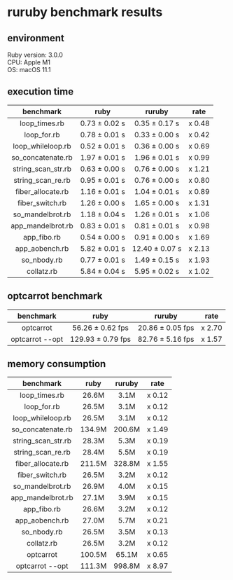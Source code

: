 # ruruby benchmark results

## environment

Ruby version: 3.0.0  
CPU: Apple M1  
OS: macOS 11.1

## execution time

|     benchmark      |     ruby      |     ruruby     |  rate  |
| :----------------: | :-----------: | :------------: | :----: |
|   loop_times.rb    | 0.73 ± 0.02 s | 0.35 ± 0.17 s  | x 0.48 |
|    loop_for.rb     | 0.78 ± 0.01 s | 0.33 ± 0.00 s  | x 0.42 |
| loop_whileloop.rb  | 0.52 ± 0.01 s | 0.36 ± 0.00 s  | x 0.69 |
| so_concatenate.rb  | 1.97 ± 0.01 s | 1.96 ± 0.01 s  | x 0.99 |
| string_scan_str.rb | 0.63 ± 0.00 s | 0.76 ± 0.00 s  | x 1.21 |
| string_scan_re.rb  | 0.95 ± 0.01 s | 0.76 ± 0.00 s  | x 0.80 |
| fiber_allocate.rb  | 1.16 ± 0.01 s | 1.04 ± 0.01 s  | x 0.89 |
|  fiber_switch.rb   | 1.26 ± 0.00 s | 1.65 ± 0.00 s  | x 1.31 |
|  so_mandelbrot.rb  | 1.18 ± 0.04 s | 1.26 ± 0.01 s  | x 1.06 |
| app_mandelbrot.rb  | 0.83 ± 0.01 s | 0.81 ± 0.01 s  | x 0.98 |
|    app_fibo.rb     | 0.54 ± 0.00 s | 0.91 ± 0.00 s  | x 1.69 |
|   app_aobench.rb   | 5.82 ± 0.01 s | 12.40 ± 0.07 s | x 2.13 |
|    so_nbody.rb     | 0.77 ± 0.01 s | 1.49 ± 0.15 s  | x 1.93 |
|     collatz.rb     | 5.84 ± 0.04 s | 5.95 ± 0.02 s  | x 1.02 |

## optcarrot benchmark

|    benchmark    |       ruby        |      ruruby      |  rate  |
| :-------------: | :---------------: | :--------------: | :----: |
|    optcarrot    | 56.26 ± 0.62 fps  | 20.86 ± 0.05 fps | x 2.70 |
| optcarrot --opt | 129.93 ± 0.79 fps | 82.76 ± 5.16 fps | x 1.57 |

## memory consumption

|     benchmark      |  ruby  | ruruby |  rate  |
| :----------------: | :----: | :----: | :----: |
|   loop_times.rb    | 26.6M  |  3.1M  | x 0.12 |
|    loop_for.rb     | 26.5M  |  3.1M  | x 0.12 |
| loop_whileloop.rb  | 26.5M  |  3.1M  | x 0.12 |
| so_concatenate.rb  | 134.9M | 200.6M | x 1.49 |
| string_scan_str.rb | 28.3M  |  5.3M  | x 0.19 |
| string_scan_re.rb  | 28.4M  |  5.5M  | x 0.19 |
| fiber_allocate.rb  | 211.5M | 328.8M | x 1.55 |
|  fiber_switch.rb   | 26.5M  |  3.2M  | x 0.12 |
|  so_mandelbrot.rb  | 26.9M  |  4.0M  | x 0.15 |
| app_mandelbrot.rb  | 27.1M  |  3.9M  | x 0.15 |
|    app_fibo.rb     | 26.6M  |  3.2M  | x 0.12 |
|   app_aobench.rb   | 27.0M  |  5.7M  | x 0.21 |
|    so_nbody.rb     | 26.5M  |  3.5M  | x 0.13 |
|     collatz.rb     | 26.5M  |  3.2M  | x 0.12 |
|     optcarrot      | 100.5M | 65.1M  | x 0.65 |
|  optcarrot --opt   | 111.3M | 998.8M | x 8.97 |
